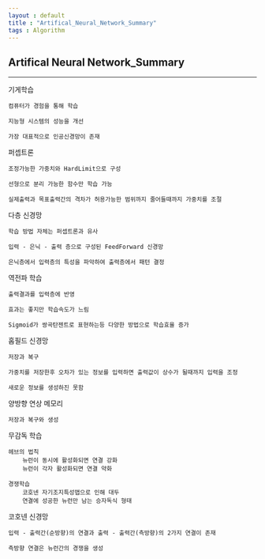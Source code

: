 ```yaml
---
layout : default
title : "Artifical_Neural_Network_Summary"
tags : Algorithm
---
```


## Artifical Neural Network_Summary

---

기게학습
	
    컴퓨터가 경험을 통해 학습
    
    지능형 시스템의 성능을 개선
    
    가장 대표적으로 인공신경망이 존재
    
퍼셉트론

	조정가능한 가중치와 HardLimit으로 구성
    
    선형으로 분리 가능한 함수만 학습 가능
    
    실제출력과 목표출력간의 격차가 허용가능한 범위까지 줄어들때까지 가중치를 조절
    

다층 신경망
	
    학습 방법 자체는 퍼셉트론과 유사
    
    입력 - 은닉 - 출력 층으로 구성된 FeedForward 신경망
    
    은닉층에서 입력층의 특성을 파악하여 출력층에서 패턴 결정
    

역전파 학습
	
    출력결과를 입력층에 반영
    
    효과는 좋지만 학습속도가 느림
    
    Sigmoid가 쌍곡탄젠트로 표현하는등 다양한 방법으로 학습효율 증가
	
	
홉필드 신경망
	
    저장과 복구
    
    가중치를 저장한후 오차가 있는 정보를 입력하면 출력값이 상수가 될때까지 입력을 조정
    
    새로운 정보를 생성하진 못함
    
    
양방향 연상 메모리
    
    저장과 복구와 생성
	
    
무감독 학습

	헤브의 법칙
    	뉴런이 동시에 활성화되면 연결 강화
        뉴런이 각자 활성화되면 연결 약화
    
    경쟁학습
    	코호넨 자기조지특성맵으로 인해 대두
        연결에 성공한 뉴런만 남는 승자독식 형태


코호넨 신경망
	
    입력 - 출력간(순방향)의 연결과 출력 - 출력간(측방향)의 2가지 연결이 존재
    
    측방향 연결은 뉴런간의 경쟁을 생성
    
    
    
    	
        
        
        
        
        	
            
            
            
            
            	
                
                
                
                





